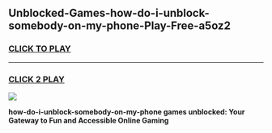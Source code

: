 
## Unblocked-Games-how-do-i-unblock-somebody-on-my-phone-Play-Free-a5oz2
<h3>
<a href="https://premium76.site?title=how-do-i-unblock-somebody-on-my-phone&ref=10A">CLICK TO PLAY</a></h3>
<hr>

<h3>
<a href="https://premium76.site?title=how-do-i-unblock-somebody-on-my-phone&ref=10A">CLICK 2 PLAY</a>
  
</h3>

<a href="https://premium76.site?title=how-do-i-unblock-somebody-on-my-phone&ref=10A"><img src="https://clearcache.store/games.png"></a>


**how-do-i-unblock-somebody-on-my-phone games unblocked: Your Gateway to Fun and Accessible Online Gaming**
